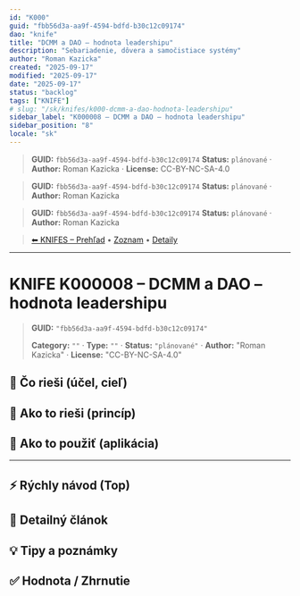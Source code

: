 ```yaml
---
id: "K000"
guid: "fbb56d3a-aa9f-4594-bdfd-b30c12c09174"
dao: "knife"
title: "DCMM a DAO – hodnota leadershipu"
description: "Sebariadenie, dôvera a samočistiace systémy"
author: "Roman Kazicka"
created: "2025-09-17"
modified: "2025-09-17"
date: "2025-09-17"
status: "backlog"
tags: ["KNIFE"]
# slug: "/sk/knifes/k000-dcmm-a-dao-hodnota-leadershipu"
sidebar_label: "K000008 – DCMM a DAO – hodnota leadershipu"
sidebar_position: "8"
locale: "sk"
---
```

<!-- body:start -->

<!-- fm-visible: start -->
> **GUID:** `fbb56d3a-aa9f-4594-bdfd-b30c12c09174`
> **Status:** `plánované` · **Author:** Roman Kazicka · **License:** CC-BY-NC-SA-4.0
<!-- fm-visible: end -->
<!-- body:start -->

<!-- fm-visible: start -->
> **GUID:** `fbb56d3a-aa9f-4594-bdfd-b30c12c09174`
> **Status:** `plánované` · **Author:** Roman Kazicka
<!-- fm-visible: end -->
<!-- body:start -->

<!-- fm-visible: start -->
> **GUID:** `fbb56d3a-aa9f-4594-bdfd-b30c12c09174`
> **Status:** `plánované` · **Author:** Roman Kazicka
<!-- fm-visible: end -->
<!-- body:start -->

<!-- nav:knifes -->
> [⬅ KNIFES – Prehľad](../overview.md) • [Zoznam](../KNIFE_Overview_List.md) • [Detaily](../KNIFE_Overview_Details.md)
---
# KNIFE K000008 – DCMM a DAO – hodnota leadershipu
<!-- fm-visible: start -->

> **GUID:** `"fbb56d3a-aa9f-4594-bdfd-b30c12c09174"`
>   
> **Category:** `""` · **Type:** `""` · **Status:** `"plánované"` · **Author:** "Roman Kazicka" · **License:** "CC-BY-NC-SA-4.0"
<!-- fm-visible: end -->


## 🎯 Čo rieši (účel, cieľ)

## 🧩 Ako to rieši (princíp)

## 🧪 Ako to použiť (aplikácia)

---

## ⚡ Rýchly návod (Top)

## 📜 Detailný článok

## 💡 Tipy a poznámky

## ✅ Hodnota / Zhrnutie
